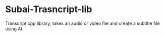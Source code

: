 # Subai-Trasncript-lib
Transcript cpp library, takes an audio or video file and create a subtitle file using AI
